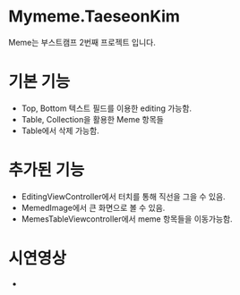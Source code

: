 # Mymeme.TaeseonKim
Meme는 부스트캠프 2번째 프로젝트 입니다.
# 기본 기능
+ Top, Bottom 텍스트 필드를 이용한 editing 가능함.
+ Table, Collection을 활용한 Meme 항목들
+ Table에서 삭제 가능함.
# 추가된 기능
+ EditingViewController에서 터치를 통해 직선을 그을 수 있음.
+ MemedImage에서 큰 화면으로 볼 수 있음.
+ MemesTableViewcontroller에서 meme 항목들을 이동가능함.
# 시연영상
+
